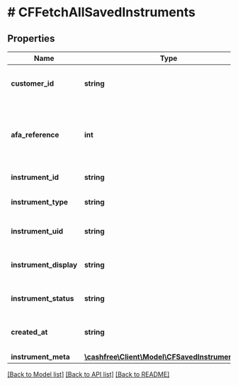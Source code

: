 # # CFFetchAllSavedInstruments

## Properties

Name | Type | Description | Notes
------------ | ------------- | ------------- | -------------
**customer_id** | **string** | customer_id for which the instrument was saved | [optional]
**afa_reference** | **int** | cf_payment_id of the successful transaction done while saving instrument | [optional]
**instrument_id** | **string** | saved instrument id | [optional]
**instrument_type** | **string** | Type of the saved instrument | [optional]
**instrument_uid** | **string** | Unique id for the saved instrument | [optional]
**instrument_display** | **string** | masked card number displayed to the customer | [optional]
**instrument_status** | **string** | status of the saved instrument | [optional]
**created_at** | **string** | timestamp at which instrument was saved | [optional]
**instrument_meta** | [**\cashfree\Client\Model\CFSavedInstrumentMeta**](CFSavedInstrumentMeta.md) |  | [optional]

[[Back to Model list]](../../README.md#models) [[Back to API list]](../../README.md#endpoints) [[Back to README]](../../README.md)
